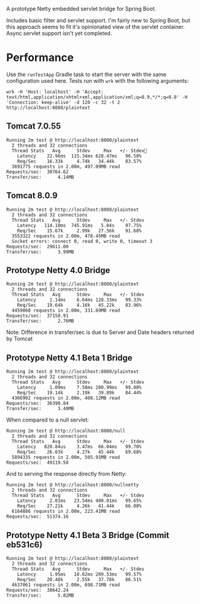 A prototype Netty embedded servlet bridge for Spring Boot.

Includes basic filter and servlet support. I'm fairly new to Spring Boot, but this approach seems to fit it's opinionated view of the servlet container. Async servlet support isn't yet completed.

Performance
=============

Use the `runTestApp` Gradle task to start the server with the same configuration used here. Tests run with `wrk` with the following arguments:

    wrk -H 'Host: localhost' -H 'Accept: text/html,application/xhtml+xml,application/xml;q=0.9,*/*;q=0.8' -H 'Connection: keep-alive' -d 120 -c 32 -t 2 http://localhost:8080/plaintext

Tomcat 7.0.55
-------------

    Running 2m test @ http://localhost:8080/plaintext
      2 threads and 32 connections
      Thread Stats   Avg      Stdev     Max   +/- Stdev
        Latency    22.96ms  115.34ms 628.47ms   96.50%
        Req/Sec    16.33k     4.74k   34.44k    83.57%
      3691775 requests in 2.00m, 497.09MB read
    Requests/sec:  30764.62
    Transfer/sec:      4.14MB

Tomcat 8.0.9
-------------

    Running 2m test @ http://localhost:8080/plaintext
      2 threads and 32 connections
      Thread Stats   Avg      Stdev     Max   +/- Stdev
        Latency   114.10ms  745.91ms   5.04s    97.75%
        Req/Sec    15.67k     2.99k   27.56k    91.68%
      3553322 requests in 2.00m, 478.45MB read
      Socket errors: connect 0, read 0, write 0, timeout 3
    Requests/sec:  29611.00
    Transfer/sec:      3.99MB

Prototype Netty 4.0 Bridge
-------------

    Running 2m test @ http://localhost:8080/plaintext
      2 threads and 32 connections
      Thread Stats   Avg      Stdev     Max   +/- Stdev
        Latency     1.14ms    6.64ms 128.33ms   99.33%
        Req/Sec    19.64k     4.16k   45.22k    83.96%
      4459068 requests in 2.00m, 331.69MB read
    Requests/sec:  37158.91
    Transfer/sec:      2.76MB

Note: Difference in transfer/sec is due to Server and Date headers returned by Tomcat

Prototype Netty 4.1 Beta 1 Bridge
-------------

    Running 2m test @ http://localhost:8080/plaintext
      2 threads and 32 connections
      Thread Stats   Avg      Stdev     Max   +/- Stdev
        Latency     1.09ms    7.58ms 200.99ms   99.80%
        Req/Sec    19.14k     2.19k   39.89k    84.44%
      4366902 requests in 2.00m, 408.12MB read
    Requests/sec:  36390.84
    Transfer/sec:      3.40MB

When compared to a null servlet:

    Running 2m test @ http://localhost:8080/null
      2 threads and 32 connections
      Thread Stats   Avg      Stdev     Max   +/- Stdev
        Latency   820.84us    3.47ms  66.04ms   99.70%
        Req/Sec    26.03k     4.27k   45.44k    69.68%
      5894335 requests in 2.00m, 505.91MB read
    Requests/sec:  49119.58

And to serving the response directly from Netty:

    Running 2m test @ http://localhost:8080/nullnetty
      2 threads and 32 connections
      Thread Stats   Avg      Stdev     Max   +/- Stdev
        Latency     2.01ms   23.54ms 400.01ms   99.65%
        Req/Sec    27.21k     4.26k   41.44k    66.08%
      6164886 requests in 2.00m, 223.41MB read
    Requests/sec:  51374.16

Prototype Netty 4.1 Beta 3 Bridge (Commit eb531c6)
-------------

    Running 2m test @ http://localhost:8080/plaintext
      2 threads and 32 connections
      Thread Stats   Avg      Stdev     Max   +/- Stdev
        Latency     1.95ms   18.62ms 289.53ms   99.57%
        Req/Sec    20.48k     2.55k   37.78k    86.51%
      4637061 requests in 2.00m, 698.71MB read
    Requests/sec:  38642.24
    Transfer/sec:      5.82MB
